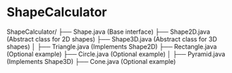 # ShapeCalculator
ShapeCalculator/
├── Shape.java               (Base interface)
├── Shape2D.java             (Abstract class for 2D shapes)
├── Shape3D.java             (Abstract class for 3D shapes)
│
├── Triangle.java            (Implements Shape2D)
├── Rectangle.java           (Optional example)
├── Circle.java              (Optional example)
│
├── Pyramid.java             (Implements Shape3D)
├── Cone.java                (Optional example)
